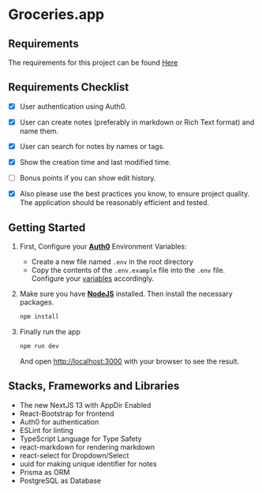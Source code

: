 # Groceries.app


## Requirements

The requirements for this project can be found [Here](https://netorgft8053317-my.sharepoint.com/:w:/g/personal/wahid_khan_mysocialpulse_com/EQccgADN3l5Dn-y-JFDKHc4B012yqC0k3HK-XGpcgbjRyQ?rtime=Qa2Gtgj92kg)

## Requirements Checklist

- [x] User authentication using Auth0.
- [x] User can create notes (preferably in markdown or Rich Text format) and name them.
- [x] User can search for notes by names or tags.
- [x] Show the creation time and last modified time.
- [ ] Bonus points if you can show edit history.
- [x] Also please use the best practices you know, to ensure project quality. The application should be reasonably efficient and tested.


## Getting Started

1. First, Configure your [**Auth0**](https://auth0.com/docs/quickstart/webapp/nextjs/01-login#get-your-application-keys) Environment Variables:

    - Create a new file named `.env` in the root directory
    - Copy the contents of the `.env.example` file into the `.env` file. Configure your [variables]((https://auth0.com/docs/quickstart/webapp/nextjs/01-login#get-your-application-keys)) accordingly.

2. Make sure you have [**NodeJS**](https://auth0.com/docs/quickstart/webapp/nextjs/01-login#get-your-application-keys) installed. Then install the necessary packages.

    ```bash
    npm install
    ```

3. Finally run the app

    ```bash
    npm run dev
    ```


   And open [http://localhost:3000](http://localhost:3000) with your browser to see the result.

## Stacks, Frameworks and Libraries

- The new NextJS 13 with AppDir Enabled
- React-Bootstrap for frontend
- Auth0 for authentication
- ESLint for linting
- TypeScript Language for Type Safety
- react-markdown for rendering markdown
- react-select for Dropdown/Select
- uuid for making unique identifier for notes
- Prisma as ORM
- PostgreSQL as Database
